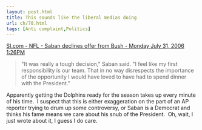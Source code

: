 ```yaml
---
layout: post.html
title: This sounds like the liberal medias doing
url: ch/78.html
tags: [Anti complaint,Politics]
---
```

[SI.com - NFL - Saban declines offer from Bush - Monday July 31, 2006 1:26PM](http://sportsillustrated.cnn.com/2006/football/nfl/07/31/bc.fbn.bush.saban.ap/index.html)

> "It was really a tough decision," Saban said. "I feel like my first responsibility is our team. That in no way disrespects the importance of the opportunity I would have loved to have had to spend dinner with the President."

Apparently getting the Dolphins ready for the season takes up every minute of his time.  I suspect that this is either exaggeration on the part of an AP reporter trying to drum up some controversy, or Saban is a Democrat and thinks his fame means we care about his snub of the President.  Oh, wait, I just wrote about it, I guess I do care.
